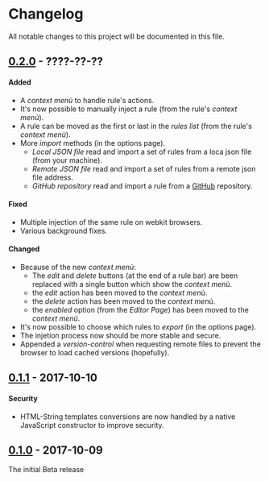 [//]: # "Types: Added | Changed | Deprecated | Removed | Fixed | Security"
[//]: # "Source: http://keepachangelog.com/en/1.0.0/"

# Changelog
All notable changes to this project will be documented in this file.


## [0.2.0] - ????-??-??

#### Added
- A *context menù* to handle rule's actions.
- It's now possible to manually inject a rule (from the rule's *context menù*).
- A rule can be moved as the first or last in the *rules list* (from the rule's *context menù*).
- More *import* methods (in the options page).
  - *Local JSON file* read and import a set of rules from a loca json file (from your machine).
  - *Remote JSON file* read and import a set of rules from a remote json file address.
  - *GitHub repository* read and import a rule from a [GitHub](https://github.com/) repository.

#### Fixed
- Multiple injection of the same rule on webkit browsers.
- Various background fixes.

#### Changed
- Because of the new *context menù*:
  - The *edit* and *delete* buttons (at the end of a rule bar) are been replaced with a single button which show the *context menù*.
  - the *edit* action has been moved to the *context menù*.
  - the *delete* action has been moved to the *context menù*.
  - the *enabled* option (from the *Editor Page*) has been moved to the *context menù*.
- It's now possible to choose which rules to *export* (in the options page). 
- The injetion process now should be more stable and secure.
- Appended a *version-control* when requesting remote files to prevent the browser to load cached versions (hopefully).



## [0.1.1] - 2017-10-10

#### Security
- HTML-String templates conversions are now handled by a native JavaScript constructor to improve security.


## [0.1.0] - 2017-10-09
The initial Beta release



[0.2.0]: https://github.com/Lor-Saba/Code-Injector
[0.1.1]: https://github.com/Lor-Saba/Code-Injector/releases/tag/v0.1.1
[0.1.0]: https://github.com/Lor-Saba/Code-Injector/releases/tag/v0.1.0
